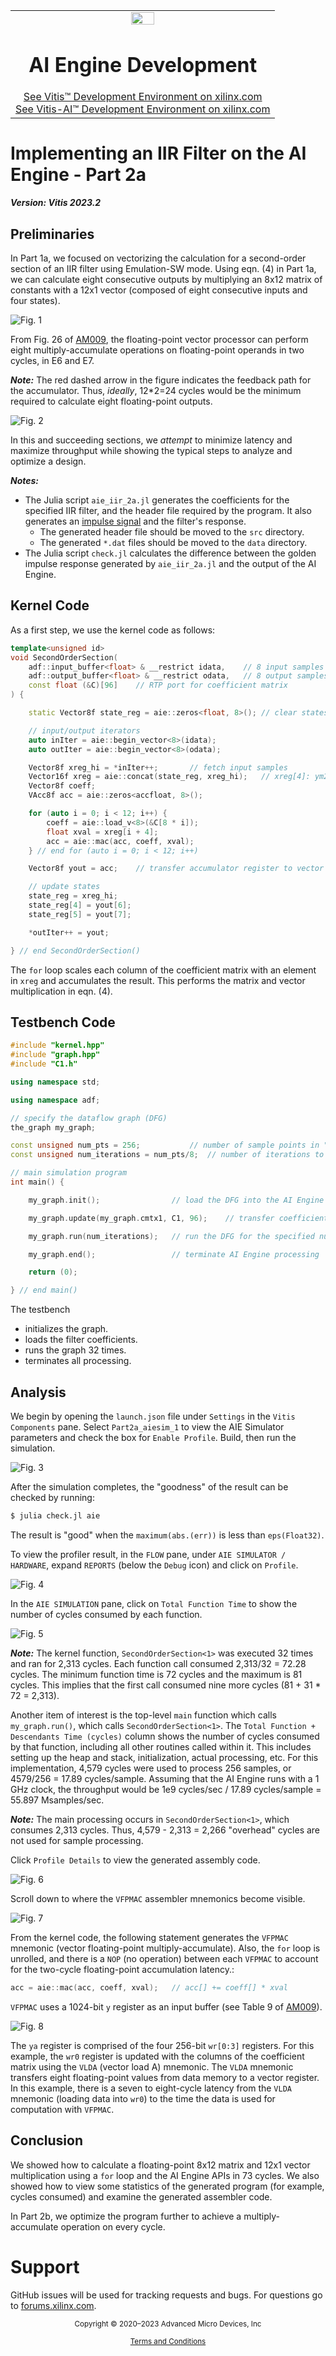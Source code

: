 <table class="sphinxhide" width="100%">
 <tr width="100%">
    <td align="center"><img src="https://raw.githubusercontent.com/Xilinx/Image-Collateral/main/xilinx-logo.png" width="30%"/><h1>AI Engine Development</h1>
    <a href="https://www.xilinx.com/products/design-tools/vitis.html">See Vitis™ Development Environment on xilinx.com</br></a>
    <a href="https://www.xilinx.com/products/design-tools/vitis/vitis-ai.html">See Vitis-AI™ Development Environment on xilinx.com</a>
    </td>
 </tr>
</table>

# Implementing an IIR Filter on the AI Engine - Part 2a

***Version: Vitis 2023.2***

## Preliminaries

In Part 1a, we focused on vectorizing the calculation for a second-order section of an IIR filter using Emulation-SW mode. Using eqn. (4) in Part 1a, we can calculate eight consecutive outputs by multiplying an 8x12 matrix of constants with a 12x1 vector (composed of eight consecutive inputs and four states).

![Fig. 1](./images/eqn4.PNG "Equation 4")

From Fig. 26 of [AM009](https://www.xilinx.com/support/documentation/architecture-manuals/am009-versal-ai-engine.pdf), the floating-point vector processor can perform eight multiply-accumulate operations on floating-point operands in two cycles, in E6 and E7.

***Note:*** The red dashed arrow in the figure indicates the feedback path for the accumulator. Thus, *ideally*, 12*2=24 cycles would be the minimum required to calculate eight floating-point outputs.

![Fig. 2](./images/vfp_pipeline.PNG "Vector Floating Point Pipeline")

In this and succeeding sections, we *attempt* to minimize latency and maximize throughput while showing the typical steps to analyze and optimize a design.

***Notes:***

* The Julia script `aie_iir_2a.jl` generates the coefficients for the specified IIR filter, and the header file required by the program. It also generates an [impulse signal](https://www.dsprelated.com/freebooks/filters/Impulse_Response_Representation.html) and the filter's response.
  * The generated header file should be moved to the `src` directory.
  * The generated `*.dat` files should be moved to the `data` directory.
* The Julia script `check.jl` calculates the difference between the golden impulse response generated by `aie_iir_2a.jl` and the output of the AI Engine.

## Kernel Code

As a first step, we use the kernel code as follows:
```C++
template<unsigned id>
void SecondOrderSection(
	adf::input_buffer<float> & __restrict idata,	// 8 input samples per iteration
	adf::output_buffer<float> & __restrict odata,	// 8 output samples per iteration
    const float (&C)[96]	// RTP port for coefficient matrix
) {

	static Vector8f state_reg = aie::zeros<float, 8>();	// clear states

	// input/output iterators
	auto inIter = aie::begin_vector<8>(idata);
	auto outIter = aie::begin_vector<8>(odata);

	Vector8f xreg_hi = *inIter++;		// fetch input samples
	Vector16f xreg = aie::concat(state_reg, xreg_hi);	// xreg[4]: ym2; xreg[5]: ym1; xreg[6]: xm2; xreg[7]: xm1; xreg[8:15]: x0:x7
	Vector8f coeff;
	VAcc8f acc = aie::zeros<accfloat, 8>();

	for (auto i = 0; i < 12; i++) {
		coeff = aie::load_v<8>(&C[8 * i]);
		float xval = xreg[i + 4];
		acc = aie::mac(acc, coeff, xval);
	} // end for (auto i = 0; i < 12; i++)

	Vector8f yout = acc;	// transfer accumulator register to vector register to update states

	// update states
	state_reg = xreg_hi;
	state_reg[4] = yout[6];
	state_reg[5] = yout[7];

	*outIter++ = yout;

} // end SecondOrderSection()
```
The `for` loop scales each column of the coefficient matrix with an element in `xreg` and accumulates the result. This performs the matrix and vector multiplication in eqn. (4).

## Testbench Code
```C++
#include "kernel.hpp"
#include "graph.hpp"
#include "C1.h"

using namespace std;

using namespace adf;

// specify the dataflow graph (DFG)
the_graph my_graph;

const unsigned num_pts = 256;			// number of sample points in "input.dat"
const unsigned num_iterations = num_pts/8;	// number of iterations to run

// main simulation program
int main() {

	my_graph.init();				// load the DFG into the AI Engine array, establish     connectivity, etc.

	my_graph.update(my_graph.cmtx1, C1, 96);	// transfer coefficients

	my_graph.run(num_iterations);	// run the DFG for the specified number of iterations

	my_graph.end();					// terminate AI Engine processing

	return (0);

} // end main()

```
The testbench

* initializes the graph.
* loads the filter coefficients.
* runs the graph 32 times.
* terminates all processing.

## Analysis

We begin by opening the `launch.json` file under `Settings` in the `Vitis Components` pane. Select `Part2a_aiesim_1` to view the AIE Simulator parameters and check the box for `Enable Profile`. Build, then run the simulation.

![Fig. 3](./images/enable_profiling.PNG "Enable Profiling")

After the simulation completes, the "goodness" of the result can be checked by running:
```bash
$ julia check.jl aie
```
The result is "good" when the `maximum(abs.(err))` is less than `eps(Float32)`.

To view the profiler result, in the `FLOW` pane, under `AIE SIMULATOR / HARDWARE`, expand `REPORTS` (below the `Debug` icon) and click on `Profile`.

![Fig. 4](./images/profile_selection.PNG "Profile Selection")

In the `AIE SIMULATION` pane, click on `Total Function Time` to show the number of cycles consumed by each function.

![Fig. 5](./images/va_fntime.PNG "Total Function Time")

***Note:*** The kernel function, `SecondOrderSection<1>` was executed 32 times and ran for 2,313 cycles. Each function call consumed 2,313/32 = 72.28 cycles. The minimum function time is 72 cycles and the maximum is 81 cycles. This implies that the first call consumed nine more cycles (81 + 31 * 72 = 2,313).

Another item of interest is the top-level `main` function which calls `my_graph.run()`, which calls `SecondOrderSection<1>`. The `Total Function + Descendants Time (cycles)` column shows the number of cycles consumed by that function, including all other routines called within it. This includes setting up the heap and stack, initialization, actual processing, etc. For this implementation, 4,579 cycles were used to process 256 samples, or 4579/256 = 17.89 cycles/sample. Assuming that the AI Engine runs with a 1 GHz clock, the throughput would be 1e9 cycles/sec / 17.89 cycles/sample =  55.897 Msamples/sec.

***Note:*** The main processing occurs in `SecondOrderSection<1>`, which consumes 2,313 cycles. Thus, 4,579 - 2,313 = 2,266 "overhead" cycles are not used for sample processing.

Click `Profile Details` to view the generated assembly code.

![Fig. 6](./images/profile_details.PNG "profile details")

Scroll down to where the `VFPMAC` assembler mnemonics become visible.

![Fig. 7](./images/vfpmac.PNG "VFPMAC mnemonics")

From the kernel code, the following statement generates the `VFPMAC` mnemonic (vector floating-point multiply-accumulate). Also, the `for` loop is unrolled, and there is a `NOP` (no operation) between each `VFPMAC` to account for the two-cycle floating-point accumulation latency.:

```C++
acc = aie::mac(acc, coeff, xval);   // acc[] += coeff[] * xval
```

`VFPMAC` uses a 1024-bit `y` register as an input buffer (see Table 9 of [AM009](https://www.xilinx.com/support/documentation/architecture-manuals/am009-versal-ai-engine.pdf)).

![Fig. 8](./images/vector_regs.PNG "Vector Registers")

The `ya` register is comprised of the four 256-bit `wr[0:3]` registers. For this example, the `wr0` register is updated with the columns of the coefficient matrix using the `VLDA` (vector load A) mnemonic. The `VLDA` mnemonic transfers eight floating-point values from data memory to a vector register. In this example, there is a seven to eight-cycle latency from the `VLDA` mnemonic (loading data into `wr0`) to the time the data is used for computation with `VFPMAC`.

## Conclusion

We showed how to calculate a floating-point 8x12 matrix and 12x1 vector multiplication using a `for` loop and the AI Engine APIs in 73 cycles. We also showed how to view some statistics of the generated program (for example, cycles consumed) and examine the generated assembler code.

In Part 2b, we optimize the program further to achieve a multiply-accumulate operation on every cycle.

# Support

GitHub issues will be used for tracking requests and bugs. For questions go to [forums.xilinx.com](http://forums.xilinx.com/).

<p class="sphinxhide" align="center"><sub>Copyright © 2020–2023 Advanced Micro Devices, Inc</sub></p>

<p class="sphinxhide" align="center"><sup><a href="https://www.amd.com/en/corporate/copyright">Terms and Conditions</a></sup></p>
